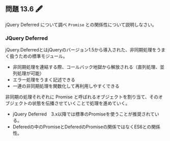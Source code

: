 ## 問題 13.6 🖋️

jQuery Deferred について調べ `Promise` との関係性について説明しなさい。

### JQuery Deferred

jQuery.DeferredとはjQueryのバージョン1.5から導入された、非同期処理をうまく扱うための標準モジュール。

- 非同期処理を連結する際、コールバック地獄から解放される（直列処理、並列処理が可能）
- エラー処理をうまく記述できる
- 一連の非同期処理を関数化して再利用しやすくできる

非同期の処理それぞれに Promise と呼ばれるオブジェクトを割り当て、そのオブジェクトの状態を伝播させていくことで処理を進めていく。

- jQuery Deferred　3.x以降では標準のPromiseを使うことが推奨されている。
- Deferedの中のPromiseとDeferedのPromiseの関係ではなくES6との関係性。
